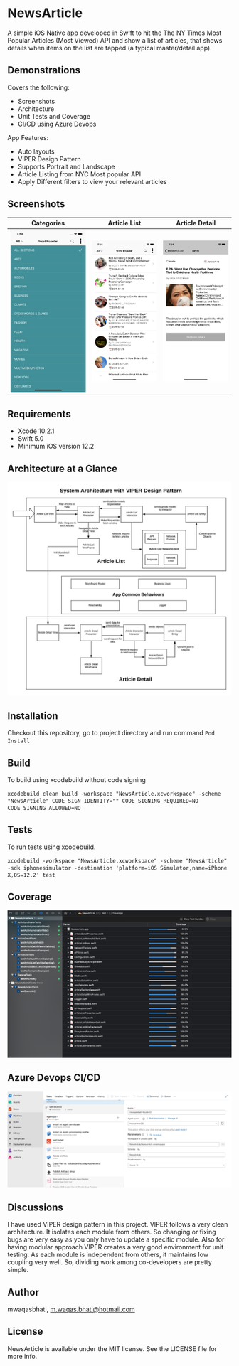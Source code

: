 # NewsArticle

A simple iOS Native app developed in Swift to hit the The NY Times Most Popular Articles (Most Viewed) API and show a list of articles, that shows details when items on the list are tapped (a typical master/detail app).

## Demonstrations

Covers the following:
* Screenshots
* Architecture 
* Unit Tests and Coverage
* CI/CD using Azure Devops

App Features:
* Auto layouts
* VIPER Design Pattern 
* Supports Portrait and Landscape
* Article Listing from NYC Most popular API
* Apply Different filters to view your relevant articles

## Screenshots

|             Categories         |         Article List          | Article Detail |
|---------------------------------|------------------------------|------------------------------|
|![Demo](https://github.com/mwaqasbhati/NewsArticle/blob/master/Screenshots/Categories.png)|![Demo](https://github.com/mwaqasbhati/NewsArticle/blob/master/Screenshots/Article%20List.png)|![Demo](https://github.com/mwaqasbhati/NewsArticle/blob/master/Screenshots/Article%20Detail.png)|

## Requirements

- Xcode 10.2.1
- Swift 5.0
- Minimum iOS version 12.2


## Architecture at a Glance

![Architecture at a Glance](https://github.com/mwaqasbhati/NewsArticle/blob/master/System%20Architecture/System%20Architecture.jpeg)

## Installation

Checkout this repository, go to project directory and run command `Pod Install`

## Build

To build using xcodebuild without code signing
```
xcodebuild clean build -workspace "NewsArticle.xcworkspace" -scheme "NewsArticle" CODE_SIGN_IDENTITY="" CODE_SIGNING_REQUIRED=NO CODE_SIGNING_ALLOWED=NO
```

## Tests

To run tests using xcodebuild.
```
xcodebuild -workspace "NewsArticle.xcworkspace" -scheme "NewsArticle" -sdk iphonesimulator -destination 'platform=iOS Simulator,name=iPhone X,OS=12.2' test
```
## Coverage

![Architecture at a Glance](https://github.com/mwaqasbhati/NewsArticle/blob/master/Screenshots/Test%20Coverage.png)

## Azure Devops CI/CD

![Architecture at a Glance](https://github.com/mwaqasbhati/NewsArticle/blob/master/Screenshots/Azure%20Devops.png)


## Discussions

I have used VIPER design pattern in this project. VIPER follows a very clean architecture. It isolates each module from others. So changing or fixing bugs are very easy as you only have to update a specific module. Also for having modular approach VIPER creates a very good environment for unit testing. As each module is independent from others, it maintains low coupling very well. So, dividing work among co-developers are pretty simple.

## Author

mwaqasbhati, m.waqas.bhati@hotmail.com

## License

NewsArticle is available under the MIT license. See the LICENSE file for more info.

